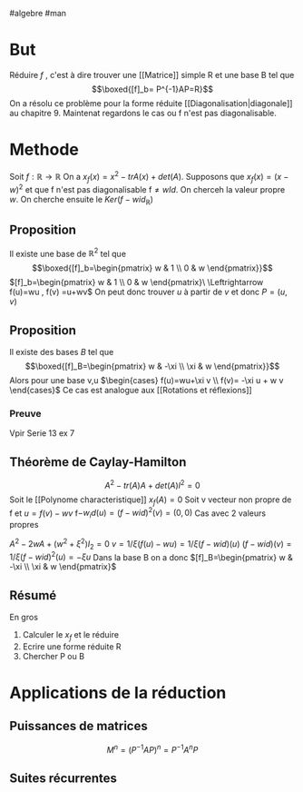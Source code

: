 #algebre #man 
# But
Réduire $f$ , c'est à dire trouver une [[Matrice]] simple R et une base B tel que 
$$\boxed{[f]_b= P^{-1}AP=R}$$
On a résolu ce problème pour la forme réduite [[Diagonalisation|diagonale]] au chapitre 9. Maintenat regardons le cas ou f n'est pas diagonalisable.
# Methode
Soit $f:\mathbb{R}\to\mathbb{R}$
On a $x_f(x)=x^2-trA(x)+det(A)$.
Supposons que  $x_f(x)=(x-w)^2$
et que f n'est pas diagonalisable f$\neq wId$.
On cherceh la valeur propre $w$.
On cherche ensuite le $Ker(f-wid_\mathbb{R})$
## Proposition
Il existe une base de $\mathbb{R}^2$ tel que
$$\boxed{[f]_b=\begin{pmatrix}
w & 1 \\
0 & w
\end{pmatrix}}$$
$[f]_b=\begin{pmatrix}
w & 1 \\
0 & w
\end{pmatrix}\ \Leftrightarrow f(u)=wu , f(v) =u+wv$
On peut donc trouver  $u$ à partir de $v$ et donc $P=(u,v)$
## Proposition 
Il existe des bases $B$ tel que 
$$\boxed{[f]_B=\begin{pmatrix}
w & -\xi \\
\xi & w
\end{pmatrix}}$$
Alors pour une base v,u
$\begin{cases} f(u)=wu+\xi v \\ f(v)= -\xi u + w v \end{cases}$
Ce cas est analogue aux [[Rotations et réflexions]]
### Preuve
Vpir Serie 13 ex 7
## Théorème de Caylay-Hamilton
$$A^2-tr(A)A+det(A)I^2=0$$
Soit le [[Polynome characteristique]] $x_f(A)=0$
Soit v vecteur non propre de f et
$u = f(v)-wv$
f$-w_id(u)= (f-wid)^2(v)=(0,0)$
Cas avec 2 valeurs propres

$A^2-2wA+(w^2+\xi^2)I_2=0$
 $v=1/\xi(f(u)-wu)=1/\xi(f-wid)(u)$
 $(f-wid)(v)=1/\xi(f-wid)^2(u)=-\xi u$
 Dans la base B on a donc $[f]_B=\begin{pmatrix}
w & -\xi \\
\xi & w
\end{pmatrix}$
## Résumé
En gros
1) Calculer le $x_f$ et le réduire
2) Ecrire une forme réduite R
3) Chercher P ou B

# Applications de la réduction
## Puissances de matrices
$$M^n=(P^{-1}AP)^n=P^{-1}A^nP$$
## Suites récurrentes